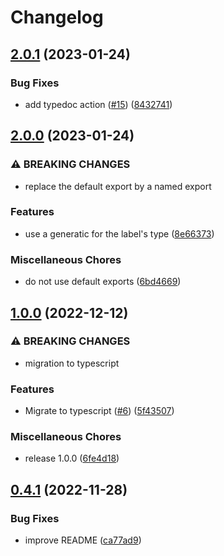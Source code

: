 # Changelog

## [2.0.1](https://github.com/mljs/confusion-matrix/compare/v2.0.0...v2.0.1) (2023-01-24)


### Bug Fixes

* add typedoc action ([#15](https://github.com/mljs/confusion-matrix/issues/15)) ([8432741](https://github.com/mljs/confusion-matrix/commit/84327418fc3a6d3fb911c2cde7a4db3f989b3b96))

## [2.0.0](https://github.com/mljs/confusion-matrix/compare/v1.0.0...v2.0.0) (2023-01-24)


### ⚠ BREAKING CHANGES

* replace the default export by a named export

### Features

* use a generatic for the label's type ([8e66373](https://github.com/mljs/confusion-matrix/commit/8e66373ed4d13598177d0cf595ece450b7ec066c))


### Miscellaneous Chores

* do not use default exports ([6bd4669](https://github.com/mljs/confusion-matrix/commit/6bd46693dd2297642526fa623aa7b23cf3addc13))

## [1.0.0](https://github.com/mljs/confusion-matrix/compare/v0.4.1...v1.0.0) (2022-12-12)


### ⚠ BREAKING CHANGES

* migration to typescript

### Features

* Migrate to typescript ([#6](https://github.com/mljs/confusion-matrix/issues/6)) ([5f43507](https://github.com/mljs/confusion-matrix/commit/5f43507a993b4a167bf6f8021ce8aa547530d112))


### Miscellaneous Chores

* release 1.0.0 ([6fe4d18](https://github.com/mljs/confusion-matrix/commit/6fe4d183ae92009ed25d753b4cfa7605234a38b7))

## [0.4.1](https://github.com/mljs/confusion-matrix/compare/v0.4.0...v0.4.1) (2022-11-28)


### Bug Fixes

* improve README ([ca77ad9](https://github.com/mljs/confusion-matrix/commit/ca77ad94c45bc59105b2d0e4ccde8c95d6bb7a15))
